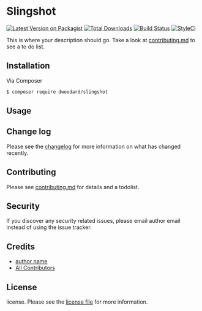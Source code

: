 # Slingshot

[![Latest Version on Packagist][ico-version]][link-packagist]
[![Total Downloads][ico-downloads]][link-downloads]
[![Build Status][ico-travis]][link-travis]
[![StyleCI][ico-styleci]][link-styleci]

This is where your description should go. Take a look at [contributing.md](contributing.md) to see a to do list.

## Installation

Via Composer

``` bash
$ composer require dwoodard/slingshot
```

## Usage

## Change log

Please see the [changelog](changelog.md) for more information on what has changed recently.

 
## Contributing

Please see [contributing.md](contributing.md) for details and a todolist.

## Security

If you discover any security related issues, please email author email instead of using the issue tracker.

## Credits

- [author name][link-author]
- [All Contributors][link-contributors]

## License

license. Please see the [license file](license.md) for more information.

[ico-version]: https://img.shields.io/packagist/v/dwoodard/slingshot.svg?style=flat-square
[ico-downloads]: https://img.shields.io/packagist/dt/dwoodard/slingshot.svg?style=flat-square
[ico-travis]: https://img.shields.io/travis/dwoodard/slingshot/master.svg?style=flat-square
[ico-styleci]: https://styleci.io/repos/12345678/shield

[link-packagist]: https://packagist.org/packages/dwoodard/slingshot
[link-downloads]: https://packagist.org/packages/dwoodard/slingshot
[link-travis]: https://travis-ci.org/dwoodard/slingshot
[link-styleci]: https://styleci.io/repos/12345678
[link-author]: https://github.com/dwoodard
[link-contributors]: ../../contributors
